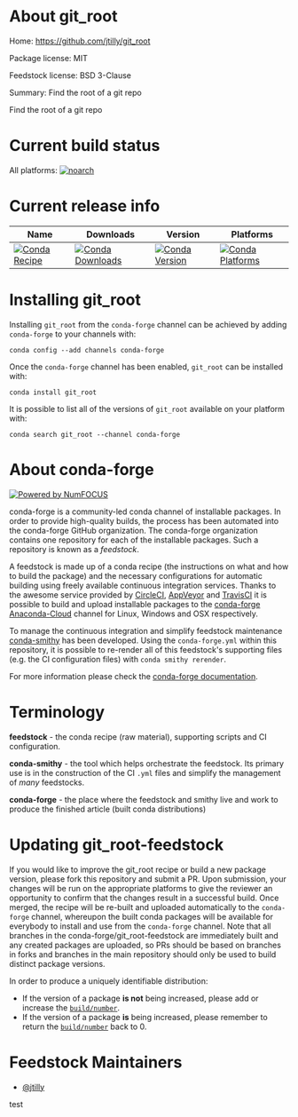 <!--
# -*- mode: jinja -*-
-->

About git_root
==============

Home: https://github.com/jtilly/git_root

Package license: MIT

Feedstock license: BSD 3-Clause

Summary: Find the root of a git repo

Find the root of a git repo

Current build status
====================

All platforms:
[![noarch](https://img.shields.io/circleci/project/github/conda-forge/git_root-feedstock/master.svg?label=noarch)](https://circleci.com/gh/conda-forge/git_root-feedstock)

Current release info
====================

| Name | Downloads | Version | Platforms |
| --- | --- | --- | --- |
| [![Conda Recipe](https://img.shields.io/badge/recipe-git_root-green.svg)](https://anaconda.org/conda-forge/git_root) | [![Conda Downloads](https://img.shields.io/conda/dn/conda-forge/git_root.svg)](https://anaconda.org/conda-forge/git_root) | [![Conda Version](https://img.shields.io/conda/vn/conda-forge/git_root.svg)](https://anaconda.org/conda-forge/git_root) | [![Conda Platforms](https://img.shields.io/conda/pn/conda-forge/git_root.svg)](https://anaconda.org/conda-forge/git_root) |

Installing git_root
===================

Installing `git_root` from the `conda-forge` channel can be achieved by adding `conda-forge` to your channels with:

```
conda config --add channels conda-forge
```

Once the `conda-forge` channel has been enabled, `git_root` can be installed with:

```
conda install git_root
```

It is possible to list all of the versions of `git_root` available on your platform with:

```
conda search git_root --channel conda-forge
```


About conda-forge
=================

[![Powered by NumFOCUS](https://img.shields.io/badge/powered%20by-NumFOCUS-orange.svg?style=flat&colorA=E1523D&colorB=007D8A)](http://numfocus.org)

conda-forge is a community-led conda channel of installable packages.
In order to provide high-quality builds, the process has been automated into the
conda-forge GitHub organization. The conda-forge organization contains one repository
for each of the installable packages. Such a repository is known as a *feedstock*.

A feedstock is made up of a conda recipe (the instructions on what and how to build
the package) and the necessary configurations for automatic building using freely
available continuous integration services. Thanks to the awesome service provided by
[CircleCI](https://circleci.com/), [AppVeyor](https://www.appveyor.com/)
and [TravisCI](https://travis-ci.org/) it is possible to build and upload installable
packages to the [conda-forge](https://anaconda.org/conda-forge)
[Anaconda-Cloud](https://anaconda.org/) channel for Linux, Windows and OSX respectively.

To manage the continuous integration and simplify feedstock maintenance
[conda-smithy](https://github.com/conda-forge/conda-smithy) has been developed.
Using the ``conda-forge.yml`` within this repository, it is possible to re-render all of
this feedstock's supporting files (e.g. the CI configuration files) with ``conda smithy rerender``.

For more information please check the [conda-forge documentation](https://conda-forge.org/docs/).

Terminology
===========

**feedstock** - the conda recipe (raw material), supporting scripts and CI configuration.

**conda-smithy** - the tool which helps orchestrate the feedstock.
                   Its primary use is in the construction of the CI ``.yml`` files
                   and simplify the management of *many* feedstocks.

**conda-forge** - the place where the feedstock and smithy live and work to
                  produce the finished article (built conda distributions)


Updating git_root-feedstock
===========================

If you would like to improve the git_root recipe or build a new
package version, please fork this repository and submit a PR. Upon submission,
your changes will be run on the appropriate platforms to give the reviewer an
opportunity to confirm that the changes result in a successful build. Once
merged, the recipe will be re-built and uploaded automatically to the
`conda-forge` channel, whereupon the built conda packages will be available for
everybody to install and use from the `conda-forge` channel.
Note that all branches in the conda-forge/git_root-feedstock are
immediately built and any created packages are uploaded, so PRs should be based
on branches in forks and branches in the main repository should only be used to
build distinct package versions.

In order to produce a uniquely identifiable distribution:
 * If the version of a package **is not** being increased, please add or increase
   the [``build/number``](https://conda.io/docs/user-guide/tasks/build-packages/define-metadata.html#build-number-and-string).
 * If the version of a package **is** being increased, please remember to return
   the [``build/number``](https://conda.io/docs/user-guide/tasks/build-packages/define-metadata.html#build-number-and-string)
   back to 0.

Feedstock Maintainers
=====================

* [@jtilly](https://github.com/jtilly/)

test
